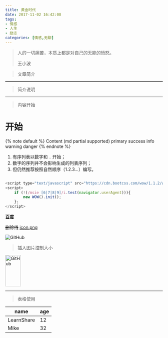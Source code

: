 ```yaml
---
title: 黄金时代
date: 2017-11-02 16:42:08
tags:
- 情感
- 人生
- 励志
categories: [情感,无聊]
---
```


<blockquote class="blockquote-center">
人的一切痛苦，本质上都是对自己的无能的愤怒。

王小波

</blockquote>

<!-- more -->

> 文章简介

---

> 简介说明

---

> 内容开始

开始
===

{% note default %} Content (md partial supported)
primary
success
info
warning
danger {% endnote %}

1. 有序列表以数字和 `.` 开始；
3. 数字的序列并不会影响生成的列表序列；
4. 但仍然推荐按照自然顺序（1.2.3...）编写。

```javascript 			

<script type="text/javascript" src="https://cdn.bootcss.com/wow/1.1.2/wow.min.js"></script>	
<script>
	if (!(/msie [6|7|8|9]/i.test(navigator.userAgent))){
		new WOW().init();
	};
</script>

```

[**百度**](http://www.baidu.com/)

~~删除线~~
[icon.png](http://oz041coqb.bkt.clouddn.com/img.jpg)

![GitHub](http://oz041coqb.bkt.clouddn.com/img.jpg "GitHub,Social Coding")

>插入图片控制大小
				
<img class="" src="http://oz041coqb.bkt.clouddn.com/img.jpg" alt="GitHub" title="GitHub,Social Coding" width="50" height="100" />


---
> 表格使用

|    name    | age |
| ---------- | --- |
| LearnShare |  12 |
| Mike       |  32 |











